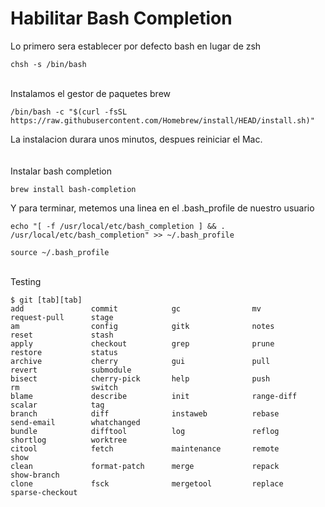 # Habilitar Bash Completion

Lo primero sera establecer por defecto bash en lugar de zsh

```shell
chsh -s /bin/bash
```

\
Instalamos el gestor de paquetes brew

```shell
/bin/bash -c "$(curl -fsSL https://raw.githubusercontent.com/Homebrew/install/HEAD/install.sh)"
```

La instalacion durara unos minutos, despues reiniciar el Mac.\
\
\
Instalar bash completion

```shell
brew install bash-completion
```

Y para terminar, metemos una linea en el .bash\_profile de nuestro usuario

```shell
echo "[ -f /usr/local/etc/bash_completion ] && . /usr/local/etc/bash_completion" >> ~/.bash_profile
```

```shell
source ~/.bash_profile
```

\
Testing

```shell
$ git [tab][tab]
add               commit            gc                mv                request-pull      stage 
am                config            gitk              notes             reset             stash 
apply             checkout          grep              prune             restore           status 
archive           cherry            gui               pull              revert            submodule 
bisect            cherry-pick       help              push              rm                switch 
blame             describe          init              range-diff        scalar            tag 
branch            diff              instaweb          rebase            send-email        whatchanged 
bundle            difftool          log               reflog            shortlog          worktree 
citool            fetch             maintenance       remote            show              
clean             format-patch      merge             repack            show-branch       
clone             fsck              mergetool         replace           sparse-checkout
```
